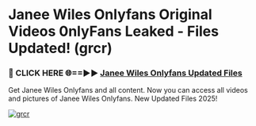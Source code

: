 # Janee Wiles Onlyfans Original Videos 0nlyFans Leaked - Files Updated! (grcr)

<h3>🔴 CLICK HERE 🌐==►► <a href="https://tinyurl.com/2m67pmp6" rel="nofollow">Janee Wiles Onlyfans Updated Files</a></h3>

Get Janee Wiles Onlyfans and all content. Now you can access all videos and pictures of Janee Wiles Onlyfans. New Updated Files 2025!

[![grcr](https://i.imgur.com/H4QAA4z.gif)](https://tinyurl.com/2m67pmp6)